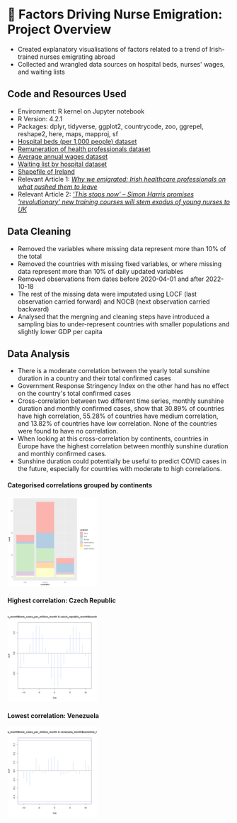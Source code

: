 # :hospital: Factors Driving Nurse Emigration: Project Overview
* Created explanatory visualisations of factors related to a trend of Irish-trained nurses emigrating abroad
* Collected and wrangled data sources on hospital beds, nurses' wages, and waiting lists

## Code and Resources Used
* Environment: R kernel on Jupyter notebook
* R Version: 4.2.1
* Packages: dplyr, tidyverse, ggplot2, countrycode, zoo, ggrepel, reshape2, here, maps, mapproj, sf
* [Hospital beds (per 1,000 people) dataset](https://data.worldbank.org/indicator/SH.MED.BEDS.ZS?end=2019&start=1960)
* [Remuneration of health professionals dataset](https://stats.oecd.org/index.aspx?queryid=30025)
* [Average annual wages dataset](https://stats.oecd.org/Index.aspx?QueryId=25148#)
* [Waiting list by hospital dataset](https://data.ehealthireland.ie/dataset/inpatient-day-case-waiting-list/resource/bacaa1aa-5415-4ffa-afa8-f8717981cfbe)
* [Shapefile of Ireland](https://data.gov.ie/en_GB/dataset/administrative-areas-osi-national-statutory-boundaries-2019-generalised-20m)
* Relevant Article 1: [*Why we emigrated: Irish healthcare professionals on what pushed them to leave*](https://www.thejournal.ie/nurses-doctors-emigrating-ireland-australia-pay-work-conditions-5760900-May2022/)
* Relevant Article 2: [*'This stops now' – Simon Harris promises 'revolutionary' new training courses will stem exodus of young nurses to UK*](https://www.independent.ie/irish-news/education/this-stops-now-simon-harris-promises-revolutionary-new-training-courses-will-stem-exodus-of-young-nurses-to-uk/42427622.html)

## Data Cleaning
* Removed the variables where missing data represent more than 10% of the total
* Removed the countries with missing fixed variables, or where missing data represent more than 10% of daily updated variables
* Removed observations from dates before 2020-04-01 and after 2022-10-18
* The rest of the missing data were imputated using LOCF (last observation carried forward) and NOCB (next observation carried backward)
* Analysed that the mergning and cleaning steps have introduced a sampling bias to under-represent countries with smaller populations and slightly lower GDP per capita

## Data Analysis
* There is a moderate correlation between the yearly total sunshine duration in a country and their total confirmed cases
* Government Response Stringency Index on the other hand has no effect on the country's total confirmed cases
* Cross-correlation between two different time series, monthly sunshine duration and monthly confirmed cases, show that 30.89% of countries have high correlation, 55.28% of countries have medium correlation, and 13.82% of countries have low correlation. None of the countries were found to have no correlation.
* When looking at this cross-correlation by continents, countries in Europe have the highest correlation between monthly sunshine duration and monthly confirmed cases.
* Sunshine duration could potentially be useful to predict COVID cases in the future, especially for countries with moderate to high correlations.

#### Categorised correlations grouped by continents
<img src="https://github.com/ayanoyamamoto0/assignments_2022-2023/blob/main/working_with_data_1/correlation_bar.png" width=40% height=40%>

#### Highest correlation: Czech Republic
<img src="https://github.com/ayanoyamamoto0/assignments_2022-2023/blob/main/working_with_data_1/czech_republic_cross_correlation.png" width=40% height=40%>

#### Lowest correlation: Venezuela
<img src="https://github.com/ayanoyamamoto0/assignments_2022-2023/blob/main/working_with_data_1/venezuela_cross_correlation.png" width=40% height=40%>

